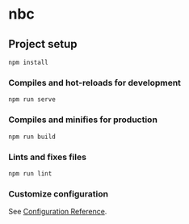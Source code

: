 <!--TEAMWORK Zahra,Benito-->
<!--Progetto da concludere, login funzionante con i suoi metodi -- modifiche su gitHub -- -->

# nbc

## Project setup
```
npm install
```

### Compiles and hot-reloads for development
```
npm run serve
```

### Compiles and minifies for production
```
npm run build
```

### Lints and fixes files
```
npm run lint
```

### Customize configuration
See [Configuration Reference](https://cli.vuejs.org/config/).
